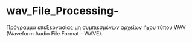 # wav_File_Processing-
Πρόγραμμα επεξεργασίας μη συμπιεσμένων αρχείων ήχου τύπου WAV (Waveform Audio File Format - WAVE).
